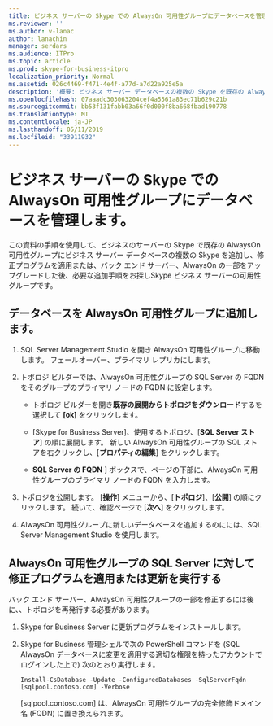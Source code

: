 ```yaml
---
title: ビジネス サーバーの Skype での AlwaysOn 可用性グループにデータベースを管理します。
ms.reviewer: ''
ms.author: v-lanac
author: lanachin
manager: serdars
ms.audience: ITPro
ms.topic: article
ms.prod: skype-for-business-itpro
localization_priority: Normal
ms.assetid: 026c4469-f471-4e4f-a77d-a7d22a925e5a
description: '概要: ビジネス サーバー データベースの複数の Skype を既存の AlwaysOn 可用性グループに追加、修正した後、必要な追加手順の詳細についてや、バック エンド サーバーの Skype での AlwaysOn 可用性グループの一部であるをアップグレードする方法を学習します。ビジネス サーバーです。'
ms.openlocfilehash: 07aaadc303063204cef4a5561a83ec71b629c21b
ms.sourcegitcommit: bb53f131fabb03a66f0d000f8ba668fbad190778
ms.translationtype: MT
ms.contentlocale: ja-JP
ms.lasthandoff: 05/11/2019
ms.locfileid: "33911932"
---
```

# <a name="manage-databases-with-an-alwayson-availability-group-in-skype-for-business-server"></a>ビジネス サーバーの Skype での AlwaysOn 可用性グループにデータベースを管理します。

この資料の手順を使用して、ビジネスのサーバーの Skype で既存の AlwaysOn 可用性グループにビジネス サーバー データベースの複数の Skype を追加し、修正プログラムを適用または、バック エンド サーバー、AlwaysOn の一部をアップグレードした後、必要な追加手順をお探しSkype ビジネス サーバーの可用性グループです。

## <a name="add-databases-to-an-alwayson-availability-group"></a>データベースを AlwaysOn 可用性グループに追加します。 

1. SQL Server Management Studio を開き AlwaysOn 可用性グループに移動します。 フェールオーバー、プライマリ レプリカにします。
    
2. トポロジ ビルダーでは、AlwaysOn 可用性グループの SQL Server の FQDN をそのグループのプライマリ ノードの FQDN に設定します。
    
   - トポロジ ビルダーを開き**既存の展開からトポロジをダウンロード**するを選択して **[ok]** をクリックします。
    
   - [Skype for Business Server]、使用するトポロジ、[**SQL Server ストア**] の順に展開します。 新しい AlwaysOn 可用性グループの SQL ストアを右クリックし、[**プロパティの編集**] をクリックします。
    
   - **SQL Server の FQDN** ] ボックスで、ページの下部に、AlwaysOn 可用性グループのプライマリ ノードの FQDN を入力します。
    
3. トポロジを公開します。 [**操作**] メニューから、[**トポロジ**]、[**公開**] の順にクリックします。 続いて、確認ページで [**次へ**] をクリックします。
    
4. AlwaysOn 可用性グループに新しいデータベースを追加するのにには、SQL Server Management Studio を使用します。
    
## <a name="patch-or-update-a-sql-server-in-an-alwayson-availability-group"></a>AlwaysOn 可用性グループの SQL Server に対して修正プログラムを適用または更新を実行する

バック エンド サーバー、AlwaysOn 可用性グループの一部を修正するには後に、、トポロジを再発行する必要があります。

1. Skype for Business Server に更新プログラムをインストールします。
    
2. Skype for Business 管理シェルで次の PowerShell コマンドを (SQL AlwaysOn データベースに変更を適用する適切な権限を持ったアカウントでログインした上で) 次のとおり実行します。
    
    ```
    Install-CsDatabase -Update -ConfiguredDatabases -SqlServerFqdn [sqlpool.contoso.com] -Verbose
    ```

    [sqlpool.contoso.com] は、AlwaysOn 可用性グループの完全修飾ドメイン名 (FQDN) に置き換えられます。
